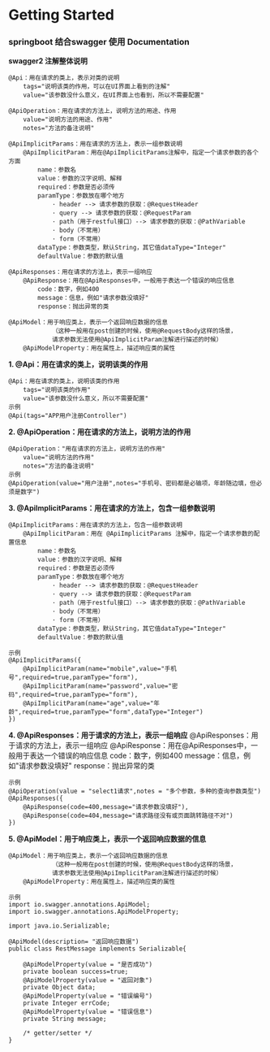 # Getting Started

### springboot 结合swagger 使用 Documentation

**swagger2 注解整体说明**
    
    @Api：用在请求的类上，表示对类的说明
        tags="说明该类的作用，可以在UI界面上看到的注解"
        value="该参数没什么意义，在UI界面上也看到，所以不需要配置"
    
    @ApiOperation：用在请求的方法上，说明方法的用途、作用
        value="说明方法的用途、作用"
        notes="方法的备注说明"
    
    @ApiImplicitParams：用在请求的方法上，表示一组参数说明
        @ApiImplicitParam：用在@ApiImplicitParams注解中，指定一个请求参数的各个方面
            name：参数名
            value：参数的汉字说明、解释
            required：参数是否必须传
            paramType：参数放在哪个地方
                · header --> 请求参数的获取：@RequestHeader
                · query --> 请求参数的获取：@RequestParam
                · path（用于restful接口）--> 请求参数的获取：@PathVariable
                · body（不常用）
                · form（不常用）    
            dataType：参数类型，默认String，其它值dataType="Integer"       
            defaultValue：参数的默认值
    
    @ApiResponses：用在请求的方法上，表示一组响应
        @ApiResponse：用在@ApiResponses中，一般用于表达一个错误的响应信息
            code：数字，例如400
            message：信息，例如"请求参数没填好"
            response：抛出异常的类
    
    @ApiModel：用于响应类上，表示一个返回响应数据的信息
                （这种一般用在post创建的时候，使用@RequestBody这样的场景，
                请求参数无法使用@ApiImplicitParam注解进行描述的时候）
        @ApiModelProperty：用在属性上，描述响应类的属性


**1. @Api：用在请求的类上，说明该类的作用**

    @Api：用在请求的类上，说明该类的作用
        tags="说明该类的作用"
        value="该参数没什么意义，所以不需要配置"
    示例
    @Api(tags="APP用户注册Controller")
    
**2. @ApiOperation：用在请求的方法上，说明方法的作用**

    @ApiOperation："用在请求的方法上，说明方法的作用"
        value="说明方法的作用"
        notes="方法的备注说明"
    示例
    @ApiOperation(value="用户注册",notes="手机号、密码都是必输项，年龄随边填，但必须是数字")
    
**3. @ApiImplicitParams：用在请求的方法上，包含一组参数说明**

    @ApiImplicitParams：用在请求的方法上，包含一组参数说明
        @ApiImplicitParam：用在 @ApiImplicitParams 注解中，指定一个请求参数的配置信息       
            name：参数名
            value：参数的汉字说明、解释
            required：参数是否必须传
            paramType：参数放在哪个地方
                · header --> 请求参数的获取：@RequestHeader
                · query --> 请求参数的获取：@RequestParam
                · path（用于restful接口）--> 请求参数的获取：@PathVariable
                · body（不常用）
                · form（不常用）    
            dataType：参数类型，默认String，其它值dataType="Integer"       
            defaultValue：参数的默认值
    
    示例
    @ApiImplicitParams({
        @ApiImplicitParam(name="mobile",value="手机号",required=true,paramType="form"),
        @ApiImplicitParam(name="password",value="密码",required=true,paramType="form"),
        @ApiImplicitParam(name="age",value="年龄",required=true,paramType="form",dataType="Integer")
    })
    
**4. @ApiResponses：用于请求的方法上，表示一组响应**
    @ApiResponses：用于请求的方法上，表示一组响应
        @ApiResponse：用在@ApiResponses中，一般用于表达一个错误的响应信息
            code：数字，例如400
            message：信息，例如"请求参数没填好"
            response：抛出异常的类
    
    示例
    @ApiOperation(value = "select1请求",notes = "多个参数，多种的查询参数类型")
    @ApiResponses({
        @ApiResponse(code=400,message="请求参数没填好"),
        @ApiResponse(code=404,message="请求路径没有或页面跳转路径不对")
    })
    
**5. @ApiModel：用于响应类上，表示一个返回响应数据的信息**
    
    @ApiModel：用于响应类上，表示一个返回响应数据的信息
                （这种一般用在post创建的时候，使用@RequestBody这样的场景，
                请求参数无法使用@ApiImplicitParam注解进行描述的时候）
        @ApiModelProperty：用在属性上，描述响应类的属性
    
    示例
    import io.swagger.annotations.ApiModel;
    import io.swagger.annotations.ApiModelProperty;
    
    import java.io.Serializable;
    
    @ApiModel(description= "返回响应数据")
    public class RestMessage implements Serializable{
    
        @ApiModelProperty(value = "是否成功")
        private boolean success=true;
        @ApiModelProperty(value = "返回对象")
        private Object data;
        @ApiModelProperty(value = "错误编号")
        private Integer errCode;
        @ApiModelProperty(value = "错误信息")
        private String message;
    
        /* getter/setter */
    }
    
